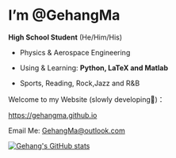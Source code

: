 # I’m @GehangMa

**High School Student**
(He/Him/His)

- Physics & Aerospace Engineering

- Using & Learning: **Python, LaTeX and Matlab**
  
- Sports, Reading, Rock,Jazz and R&B

Welcome to my Website (slowly developing🐌)：

https://gehangma.github.io

Email Me:
<GehangMa@outlook.com>

[![Gehang's GitHub stats](https://github-readme-stats.vercel.app/api?username=GehangMa)](https://github.com/GehangMa/github-readme-stats)

